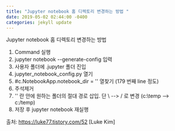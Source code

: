 ```yaml
---
title: "Jupyter notebook 홈 디렉토리 변경하는 방법 "
date: 2019-05-02 02:44:00 -0400
categories: jekyll update
---
```


Jupyter notebook 홈 디렉토리 변경하는 방법 

1. Command 실행 
2. jupyter notebook --generate-config 입력
3. 사용자 폴더에 .jupyter 폴더 진입
4. jupyter_notebook_config.py 열기
5. #c.NotebookApp.notebook_dir = '' 열찾기 (179 번째 line 정도)
6. 주석제거
7. '' 란 안에 원하는 폴더의 절대 경로 삽입. 단 \ --> / 로 변경 (c:\temp --> c:/temp)
8. 저장 후 jupyter notebook 재실행

출처: https://luke77.tistory.com/52 [Luke Kim]

